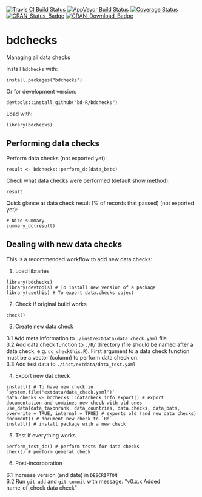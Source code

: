 [![Travis CI Build Status](https://img.shields.io/travis/bd-R/bdchecks.svg?branch=master?style=flat-square&label=Travis+CI)](https://travis-ci.org/bd-R/bdchecks) 
[![AppVeyor Build Status](https://ci.appveyor.com/api/projects/status/github/bd-R/bdchecks?branch=master&svg=true)](https://ci.appveyor.com/project/bd-R/bdchecks)
[![Coverage Status](https://img.shields.io/codecov/c/github/bd-R/bdchecks/master.svg)](https://codecov.io/github/bd-R/bdchecks?branch=master)   
[![CRAN_Status_Badge](http://www.r-pkg.org/badges/version/bdchecks)](https://cran.r-project.org/package=bdchecks) 
[![CRAN_Download_Badge](https://cranlogs.r-pkg.org/badges/grand-total/bdchecks)](https://cran.r-project.org/package=bdchecks) 

# bdchecks
Managing all data checks

Install `bdchecks` with: 

    install.packages("bdchecks")

Or for development version:

    devtools::install_github("bd-R/bdchecks")

Load with:
    
    library(bdchecks)

## Performing data checks

Perform data checks (not exported yet):

    result <- bdchecks::perform_dc(data_bats)

Check what data checks were performed (default show method):

    result

Quick glance at data check result (% of records that passed) (not exported yet):  

    # Nice summary
    summary_dc(result)

## Dealing with new data checks

This is a recommended workflow to add new data checks:

1. Load libraries 

```{r}
library(bdchecks)
library(devtools) # To install new version of a package
library(usethis) # To export data.checks object
```

2. Check if original build works

```{r}
check()
```

3. Create new data check  

3.1 Add meta information to `./inst/extdata/data_check.yaml` file  
3.2 Add data check function to `./R/` directory (file should be named after a data check, e.g. `dc_checkthis.R`). First argument to a data check function must be a vector (column) to perform data check on.  
3.3 Add test data to `./inst/extdata/data_test.yaml`

4. Export new dat check

```{r}
install() # To have new check in `system.file("extdata/data_check.yaml")`
data.checks <- bdchecks:::datacheck_info_export() # export documentation and combines new check with old ones
use_data(data_taxonrank, data_countries, data.checks, data_bats, overwrite = TRUE, internal = TRUE) # exports old (and new data checks)
document() # document new check to `Rd`
install() # install package with a new check
```

5. Test if everything works

```{r}
perform_test_dc() # perform tests for data checks
check() # perform general check
```

6. Post-incorporation

6.1 Increase version (and date) in `DESCRIPTON`  
6.2 Run `git add` and `git commit` with message: "v0.x.x Added name_of_check data check"